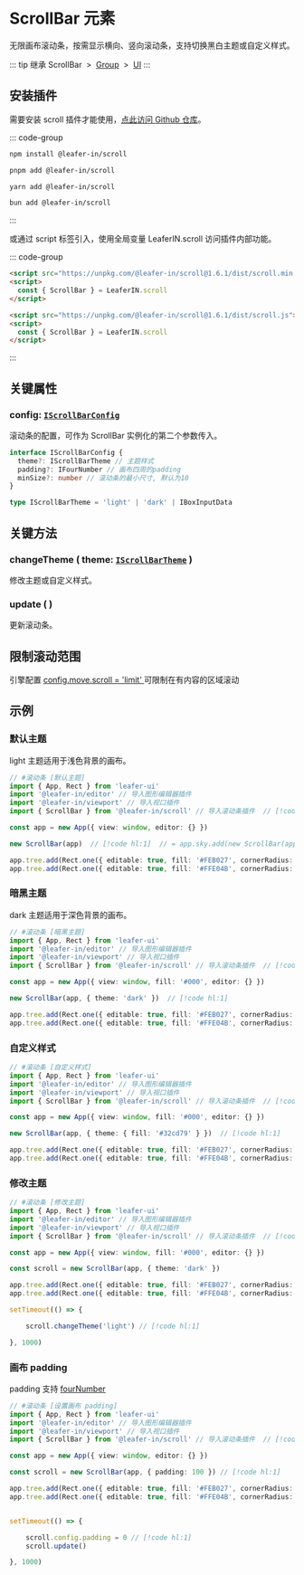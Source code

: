 # ScrollBar 元素

无限画布滚动条，按需显示横向、竖向滚动条，支持切换黑白主题或自定义样式。

::: tip 继承
ScrollBar &nbsp;>&nbsp; [Group](/reference/display/Group.md) &nbsp;>&nbsp; [UI](/reference/display/UI.md)
:::

## 安装插件

需要安装 scroll 插件才能使用，[点此访问 Github 仓库](https://github.com/leaferjs/leafer-in/tree/main/packages/scroll)。

::: code-group

```sh [npm]
npm install @leafer-in/scroll
```

```sh [pnpm]
pnpm add @leafer-in/scroll
```

```sh [yarn]
yarn add @leafer-in/scroll
```

```sh [bun]
bun add @leafer-in/scroll
```

:::

或通过 script 标签引入，使用全局变量 LeaferIN.scroll 访问插件内部功能。

::: code-group

```html [scroll.min]
<script src="https://unpkg.com/@leafer-in/scroll@1.6.1/dist/scroll.min.js"></script>
<script>
  const { ScrollBar } = LeaferIN.scroll
</script>
```

```html [scroll]
<script src="https://unpkg.com/@leafer-in/scroll@1.6.1/dist/scroll.js"></script>
<script>
  const { ScrollBar } = LeaferIN.scroll
</script>
```

<!-- https://unpkg.com 无法访问时，可替换为 https://cdn.jsdelivr.net/npm -->

:::

## 关键属性

### config: [`IScrollBarConfig`](/api/interfaces/IScrollBarConfig.md)

滚动条的配置，可作为 ScrollBar 实例化的第二个参数传入。

```ts
interface IScrollBarConfig {
  theme?: IScrollBarTheme // 主题样式
  padding?: IFourNumber // 画布四周的padding
  minSize?: number // 滚动条的最小尺寸, 默认为10
}

type IScrollBarTheme = 'light' | 'dark' | IBoxInputData
```

## 关键方法

### changeTheme ( theme: [`IScrollBarTheme`](/api/modules.md#iscrollbartheme) )

修改主题或自定义样式。

### update ( )

更新滚动条。

## 限制滚动范围

引擎配置 [config.move.scroll = 'limit' ](/reference/config/app/move.md#move-scroll-boolean-x-y-limit-x-limit-y-limit) 可限制在有内容的区域滚动

<!-- ## 继承元素

### [Group](/reference/display/Group.md) -->

<!-- ## API

### [ScrollBar](/api/classes/ScrollBar.md) -->

## 示例

### 默认主题

light 主题适用于浅色背景的画布。

```ts
// #滚动条 [默认主题]
import { App, Rect } from 'leafer-ui'
import '@leafer-in/editor' // 导入图形编辑器插件
import '@leafer-in/viewport' // 导入视口插件
import { ScrollBar } from '@leafer-in/scroll' // 导入滚动条插件  // [!code hl] 

const app = new App({ view: window, editor: {} })

new ScrollBar(app)  // [!code hl:1]  // = app.sky.add(new ScrollBar(app.tree))

app.tree.add(Rect.one({ editable: true, fill: '#FEB027', cornerRadius: [20, 0, 0, 20] }, 500, 100))
app.tree.add(Rect.one({ editable: true, fill: '#FFE04B', cornerRadius: [0, 20, 20, 0] }, 650, 2400))
```

### 暗黑主题

dark 主题适用于深色背景的画布。

```ts
// #滚动条 [暗黑主题]
import { App, Rect } from 'leafer-ui'
import '@leafer-in/editor' // 导入图形编辑器插件
import '@leafer-in/viewport' // 导入视口插件
import { ScrollBar } from '@leafer-in/scroll' // 导入滚动条插件  // [!code hl] 

const app = new App({ view: window, fill: '#000', editor: {} })

new ScrollBar(app, { theme: 'dark' })  // [!code hl:1]

app.tree.add(Rect.one({ editable: true, fill: '#FEB027', cornerRadius: [20, 0, 0, 20] }, 500, 100))
app.tree.add(Rect.one({ editable: true, fill: '#FFE04B', cornerRadius: [0, 20, 20, 0] }, 650, 2400))
```

### 自定义样式

```ts
// #滚动条 [自定义样式]
import { App, Rect } from 'leafer-ui'
import '@leafer-in/editor' // 导入图形编辑器插件
import '@leafer-in/viewport' // 导入视口插件
import { ScrollBar } from '@leafer-in/scroll' // 导入滚动条插件  // [!code hl] 

const app = new App({ view: window, fill: '#000', editor: {} })

new ScrollBar(app, { theme: { fill: '#32cd79' } })  // [!code hl:1]

app.tree.add(Rect.one({ editable: true, fill: '#FEB027', cornerRadius: [20, 0, 0, 20] }, 500, 100))
app.tree.add(Rect.one({ editable: true, fill: '#FFE04B', cornerRadius: [0, 20, 20, 0] }, 650, 2400))
```

### 修改主题

```ts
// #滚动条 [修改主题]
import { App, Rect } from 'leafer-ui'
import '@leafer-in/editor' // 导入图形编辑器插件
import '@leafer-in/viewport' // 导入视口插件
import { ScrollBar } from '@leafer-in/scroll' // 导入滚动条插件  // [!code hl] 

const app = new App({ view: window, fill: '#000', editor: {} })

const scroll = new ScrollBar(app, { theme: 'dark' })

app.tree.add(Rect.one({ editable: true, fill: '#FEB027', cornerRadius: [20, 0, 0, 20] }, 500, 100))
app.tree.add(Rect.one({ editable: true, fill: '#FFE04B', cornerRadius: [0, 20, 20, 0] }, 650, 2400))

setTimeout(() => {

    scroll.changeTheme('light') // [!code hl:1]

}, 1000)

```

### 画布 padding

padding 支持 [fourNumber](/reference/interface/math/Math.md#ifournumber)

```ts
// #滚动条 [设置画布 padding]
import { App, Rect } from 'leafer-ui'
import '@leafer-in/editor' // 导入图形编辑器插件
import '@leafer-in/viewport' // 导入视口插件
import { ScrollBar } from '@leafer-in/scroll' // 导入滚动条插件  // [!code hl] 

const app = new App({ view: window, editor: {} })

const scroll = new ScrollBar(app, { padding: 100 }) // [!code hl:1] 

app.tree.add(Rect.one({ editable: true, fill: '#FEB027', cornerRadius: [20, 0, 0, 20] }, 500, 100))
app.tree.add(Rect.one({ editable: true, fill: '#FFE04B', cornerRadius: [0, 20, 20, 0] }, 650, 2400))


setTimeout(() => {

    scroll.config.padding = 0 // [!code hl:1]
    scroll.update()

}, 1000)
```
